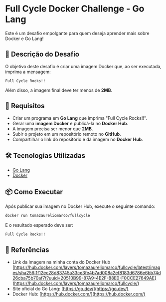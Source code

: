 # Full Cycle Docker Challenge - Go Lang

Este é um desafio empolgante para quem deseja aprender mais sobre Docker e Go Lang!

## 🚀 Descrição do Desafio

O objetivo deste desafio é criar uma imagem Docker que, ao ser executada, imprima a mensagem:

```
Full Cycle Rocks!!
```

Além disso, a imagem final deve ter menos de **2MB**.

## 📌 Requisitos

- Criar um programa em **Go Lang** que imprima "Full Cycle Rocks!!".
- Gerar uma **imagem Docker** e publicá-la no **Docker Hub**.
- A imagem precisa ser menor que **2MB**.
- Subir o projeto em um repositório remoto no **GitHub**.
- Compartilhar o link do repositório e da imagem no **Docker Hub**.

## 🛠 Tecnologias Utilizadas

- [Go Lang](https://go.dev/)
- [Docker](https://www.docker.com/)

## 📦 Como Executar

Após publicar sua imagem no Docker Hub, execute o seguinte comando:

```sh
docker run tomazaureliomarco/fullcycle
```

E o resultado esperado deve ser:

```sh
Full Cycle Rocks!!
```

## 🔗 Referências
- Link da Imagem na minha conta do Docker Hub [https://hub.docker.com/layers/tomazaureliomarco/fullcycle/latest/images/sha256:1f12ec28d83745a33ce3fe4b7ad008a2ef8183d6786e6bb74d26cba75b70af7f?uuid=20510B99-87A9-4E2F-88E0-F0CCE27649AE] (https://hub.docker.com/layers/tomazaureliomarco/fullcycle/)
- Site oficial do Go Lang: [https://go.dev/](https://go.dev/)
- Docker Hub: [https://hub.docker.com/](https://hub.docker.com/)


